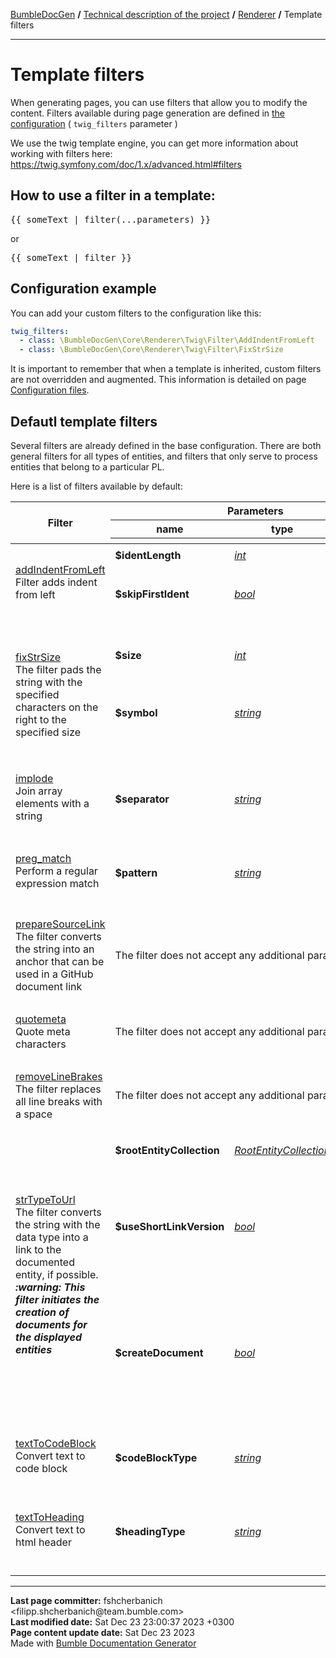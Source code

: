 <embed> <a href="/docs/README.md">BumbleDocGen</a> <b>/</b> <a href="/docs/tech/readme.md">Technical description of the project</a> <b>/</b> <a href="/docs/tech/3.renderer/readme.md">Renderer</a> <b>/</b> Template filters<hr> </embed>

<embed> <h1>Template filters</h1> </embed>

When generating pages, you can use filters that allow you to modify the content.
Filters available during page generation are defined in <a href='/docs/tech/1.configuration/readme.md'>the configuration</a> ( `twig_filters` parameter )

We use the twig template engine, you can get more information about working with filters here: https://twig.symfony.com/doc/1.x/advanced.html#filters


<embed> <h2>How to use a filter in a template:</h2> </embed>

<pre>&#123;&#123; someText | filter(...parameters) &#125;&#125;</pre>

or

<pre>&#123;&#123; someText | filter &#125;&#125;</pre>


<embed> <h2>Configuration example</h2> </embed>

You can add your custom filters to the configuration like this:

```yaml
twig_filters:
  - class: \BumbleDocGen\Core\Renderer\Twig\Filter\AddIndentFromLeft
  - class: \BumbleDocGen\Core\Renderer\Twig\Filter\FixStrSize
```

It is important to remember that when a template is inherited, custom filters are not overridden and augmented.
This information is detailed on page <a href="/docs/tech/1.configuration/readme.md">Configuration files</a>.

<embed> <h2>Defautl template filters</h2> </embed>

Several filters are already defined in the base configuration.
There are both general filters for all types of entities, and filters that only serve to process entities that belong to a particular PL.

Here is a list of filters available by default:

<table>
    <thead>
    <tr>
        <th rowspan="3">Filter</th>
        <th colspan="3">Parameters</th>
    </tr>
    <tr>
        <th>name</th>
        <th>type</th>
        <th>description</th>
    </tr>
    <tr>
        <th colspan="4"></th>
    </tr>
    </thead>
    <tbody>
                                        <tr>
                                                        <td rowspan="5">
                        <a href="/docs/tech/3.renderer/classes/AddIndentFromLeft.md">addIndentFromLeft</a><br>
                        Filter adds indent from left                    </td>
                                                </tr>
                            <tr>
                    <td colspan="3"></td>
                </tr>
                                <tr>
                                    <td>
                        <b>$identLength</b>
                    </td>
                    <td>
                        <i><a href='https://www.php.net/manual/en/language.types.integer.php'>int</a></i>
                    </td>
                    <td>Indent size</td>
                            </tr>
                            <tr>
                    <td colspan="3"></td>
                </tr>
                                <tr>
                                    <td>
                        <b>$skipFirstIdent</b>
                    </td>
                    <td>
                        <i><a href='https://www.php.net/manual/en/language.types.boolean.php'>bool</a></i>
                    </td>
                    <td>Skip indent for first line in text or not</td>
                            </tr>
                                        <tr>
                <td colspan="4">&nbsp;</td>
            </tr>
                                                <tr>
                                                        <td rowspan="5">
                        <a href="/docs/tech/3.renderer/classes/FixStrSize.md">fixStrSize</a><br>
                        The filter pads the string with the specified characters on the right to the specified size                    </td>
                                                </tr>
                            <tr>
                    <td colspan="3"></td>
                </tr>
                                <tr>
                                    <td>
                        <b>$size</b>
                    </td>
                    <td>
                        <i><a href='https://www.php.net/manual/en/language.types.integer.php'>int</a></i>
                    </td>
                    <td>Required string size</td>
                            </tr>
                            <tr>
                    <td colspan="3"></td>
                </tr>
                                <tr>
                                    <td>
                        <b>$symbol</b>
                    </td>
                    <td>
                        <i><a href='https://www.php.net/manual/en/language.types.string.php'>string</a></i>
                    </td>
                    <td>The character to be used to complete the string</td>
                            </tr>
                                        <tr>
                <td colspan="4">&nbsp;</td>
            </tr>
                                                <tr>
                                                        <td rowspan="3">
                        <a href="/docs/tech/3.renderer/classes/Implode.md">implode</a><br>
                        Join array elements with a string                    </td>
                                                </tr>
                            <tr>
                    <td colspan="3"></td>
                </tr>
                                <tr>
                                    <td>
                        <b>$separator</b>
                    </td>
                    <td>
                        <i><a href='https://www.php.net/manual/en/language.types.string.php'>string</a></i>
                    </td>
                    <td>Element separator in result string</td>
                            </tr>
                                        <tr>
                <td colspan="4">&nbsp;</td>
            </tr>
                                                <tr>
                                                        <td rowspan="3">
                        <a href="/docs/tech/3.renderer/classes/PregMatch.md">preg_match</a><br>
                        Perform a regular expression match                    </td>
                                                </tr>
                            <tr>
                    <td colspan="3"></td>
                </tr>
                                <tr>
                                    <td>
                        <b>$pattern</b>
                    </td>
                    <td>
                        <i><a href='https://www.php.net/manual/en/language.types.string.php'>string</a></i>
                    </td>
                    <td>The pattern to search for, as a string.</td>
                            </tr>
                                        <tr>
                <td colspan="4">&nbsp;</td>
            </tr>
                                                <tr>
                                                        <td >
                        <a href="/docs/tech/3.renderer/classes/PrepareSourceLink.md">prepareSourceLink</a><br>
                        The filter converts the string into an anchor that can be used in a GitHub document link                    </td>
                                            <td colspan="3">The filter does not accept any additional parameters</td>
                                                </tr>
                                        <tr>
                <td colspan="4">&nbsp;</td>
            </tr>
                                                <tr>
                                                        <td >
                        <a href="/docs/tech/3.renderer/classes/Quotemeta.md">quotemeta</a><br>
                        Quote meta characters                    </td>
                                            <td colspan="3">The filter does not accept any additional parameters</td>
                                                </tr>
                                        <tr>
                <td colspan="4">&nbsp;</td>
            </tr>
                                                <tr>
                                                        <td >
                        <a href="/docs/tech/3.renderer/classes/RemoveLineBrakes.md">removeLineBrakes</a><br>
                        The filter replaces all line breaks with a space                    </td>
                                            <td colspan="3">The filter does not accept any additional parameters</td>
                                                </tr>
                                        <tr>
                <td colspan="4">&nbsp;</td>
            </tr>
                                                <tr>
                                                        <td rowspan="7">
                        <a href="/docs/tech/3.renderer/classes/StrTypeToUrl.md">strTypeToUrl</a><br>
                        The filter converts the string with the data type into a link to the documented entity, if possible.<br><i><b>:warning: This filter initiates the creation of documents for the displayed entities</b></i><br>                    </td>
                                                </tr>
                            <tr>
                    <td colspan="3"></td>
                </tr>
                                <tr>
                                    <td>
                        <b>$rootEntityCollection</b>
                    </td>
                    <td>
                        <i><a href='https://github.com/bumble-tech/bumble-doc-gen/blob/master/src/Core/Parser/Entity/RootEntityCollection.php'>RootEntityCollection</a></i>
                    </td>
                    <td></td>
                            </tr>
                            <tr>
                    <td colspan="3"></td>
                </tr>
                                <tr>
                                    <td>
                        <b>$useShortLinkVersion</b>
                    </td>
                    <td>
                        <i><a href='https://www.php.net/manual/en/language.types.boolean.php'>bool</a></i>
                    </td>
                    <td>Shorten or not the link name. When shortening, only the shortName of the entity will be shown</td>
                            </tr>
                            <tr>
                    <td colspan="3"></td>
                </tr>
                                <tr>
                                    <td>
                        <b>$createDocument</b>
                    </td>
                    <td>
                        <i><a href='https://www.php.net/manual/en/language.types.boolean.php'>bool</a></i>
                    </td>
                    <td>If true, creates an entity document. Otherwise, just gives a reference to the entity code</td>
                            </tr>
                                        <tr>
                <td colspan="4">&nbsp;</td>
            </tr>
                                                <tr>
                                                        <td rowspan="3">
                        <a href="/docs/tech/3.renderer/classes/TextToCodeBlock.md">textToCodeBlock</a><br>
                        Convert text to code block                    </td>
                                                </tr>
                            <tr>
                    <td colspan="3"></td>
                </tr>
                                <tr>
                                    <td>
                        <b>$codeBlockType</b>
                    </td>
                    <td>
                        <i><a href='https://www.php.net/manual/en/language.types.string.php'>string</a></i>
                    </td>
                    <td>Code block type (e.g. php or console )</td>
                            </tr>
                                        <tr>
                <td colspan="4">&nbsp;</td>
            </tr>
                                                <tr>
                                                        <td rowspan="3">
                        <a href="/docs/tech/3.renderer/classes/TextToHeading.md">textToHeading</a><br>
                        Convert text to html header                    </td>
                                                </tr>
                            <tr>
                    <td colspan="3"></td>
                </tr>
                                <tr>
                                    <td>
                        <b>$headingType</b>
                    </td>
                    <td>
                        <i><a href='https://www.php.net/manual/en/language.types.string.php'>string</a></i>
                    </td>
                    <td>Choose heading type: H1, H2, H3</td>
                            </tr>
                                        <tr>
                <td colspan="4">&nbsp;</td>
            </tr>
                </tbody>
</table>


<div id='page_committer_info'>
<hr>
<b>Last page committer:</b> fshcherbanich &lt;filipp.shcherbanich@team.bumble.com&gt;<br><b>Last modified date:</b>   Sat Dec 23 23:00:37 2023 +0300<br><b>Page content update date:</b> Sat Dec 23 2023<br>Made with <a href='https://github.com/bumble-tech/bumble-doc-gen/blob/master/docs/README.md'>Bumble Documentation Generator</a></div>